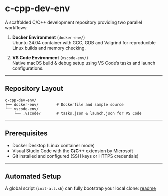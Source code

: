 # c-cpp-dev-env

A scaffolded C/C++ development repository providing two parallel workflows:

1. **Docker Environment** (`docker-env/`)  
   Ubuntu 24.04 container with GCC, GDB and Valgrind for reproducible Linux builds and memory checking.

2. **VS Code Environment** (`vscode-env/`)  
   Native macOS build & debug setup using VS Code’s tasks and launch configurations.

---

## Repository Layout

```
c-cpp-dev-env/
├── docker-env/        # Dockerfile and sample source
└── vscode-env/
    └── .vscode/       # tasks.json & launch.json for VS Code
```

---

## Prerequisites

- Docker Desktop (Linux container mode)  
- Visual Studio Code with the **C/C++** extension by Microsoft  
- Git installed and configured (SSH keys or HTTPS credentials)

---

## Automated Setup

A global script (`init-all.sh`) can fully bootstrap your local clone: [readme](https://github.com/preeti-chauhan/c-cpp-dev-env/blob/main/scripts_ref/readme.md)

